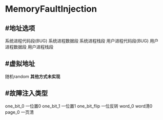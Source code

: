 MemoryFaultInjection
=======

#地址选项
-------

系统进程代码段(BUG)
系统进程数据段
系统进程栈段
用户进程代码段(BUG)
用户进程数据段
用户进程栈段

#虚拟地址
-------

随机random
**其他方式未实现**


#故障注入类型
-------
one_bit_0       一位置0
one_bit_1       一位置1
one_bit_flip    一位反转
word_0          word清0
page_0          一页清


